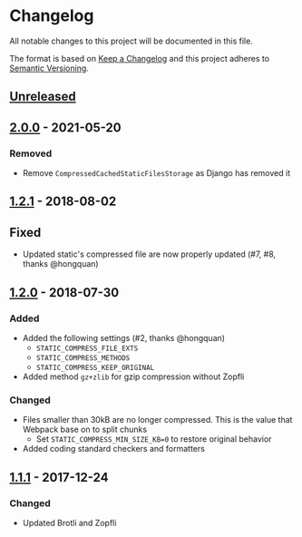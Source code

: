 # Changelog

All notable changes to this project will be documented in this file.

The format is based on [Keep a Changelog](http://keepachangelog.com/en/1.0.0/)
and this project adheres to [Semantic Versioning](http://semver.org/spec/v2.0.0.html).

## [Unreleased]

## [2.0.0] - 2021-05-20
### Removed
- Remove `CompressedCachedStaticFilesStorage` as Django has removed it

## [1.2.1] - 2018-08-02

## Fixed

- Updated static's compressed file are now properly updated (#7, #8, thanks @hongquan)

## [1.2.0] - 2018-07-30

### Added

- Added the following settings (#2, thanks @hongquan)
  - `STATIC_COMPRESS_FILE_EXTS`
  - `STATIC_COMPRESS_METHODS`
  - `STATIC_COMPRESS_KEEP_ORIGINAL`
- Added method `gz+zlib` for gzip compression without Zopfli

### Changed

- Files smaller than 30kB are no longer compressed. This is the value that Webpack base on to split chunks
  - Set `STATIC_COMPRESS_MIN_SIZE_KB=0` to restore original behavior
- Added coding standard checkers and formatters

## [1.1.1] - 2017-12-24

### Changed

- Updated Brotli and Zopfli

[unreleased]: https://github.com/whs/django-static-compress/compare/v2.0.0...HEAD
[2.0.0]: https://github.com/whs/django-static-compress/compare/v1.2.1...v2.0.0
[1.2.1]: https://github.com/whs/django-static-compress/compare/v1.2.0...v1.2.1
[1.2.0]: https://github.com/whs/django-static-compress/compare/v1.1.1...v1.2.0
[1.1.1]: https://github.com/whs/django-static-compress/compare/v1.1.0...v1.1.1
